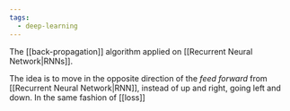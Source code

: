 ```yaml
---
tags:
  - deep-learning
---
```

The [[back-propagation]] algorithm applied on [[Recurrent Neural Network|RNNs]].

The idea is to move in the opposite direction of the *feed forward* from [[Recurrent Neural Network|RNN]], instead of up and right, going left and down. In the same fashion of [[loss]]